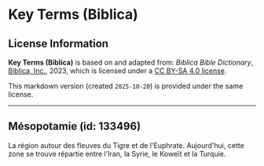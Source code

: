# Key Terms (Biblica)

## License Information

**Key Terms (Biblica)** is based on and adapted from: _Biblica Bible Dictionary_, [Biblica, Inc.](https://www.biblica.com/), 2023, which is licensed under a [CC BY-SA 4.0 license](https://creativecommons.org/licenses/by-sa/4.0/legalcode.en).

This markdown version (created `2025-10-20`) is provided under the same license.



--------------------------------

## Mésopotamie (id: 133496)

La région autour des fleuves du Tigre et de l'Euphrate. Aujourd'hui, cette zone se trouve répartie entre l'Iran, la Syrie, le Koweït et la Turquie.


